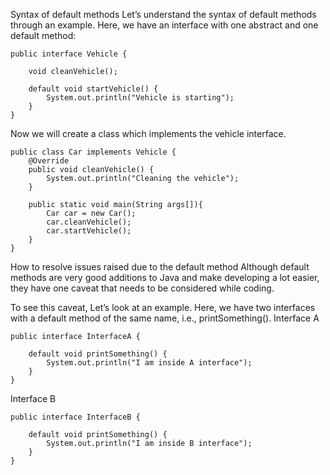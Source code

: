 Syntax of default methods
Let’s understand the syntax of default methods through an example. Here, we have an interface with one abstract and one default method:

```
public interface Vehicle {

    void cleanVehicle();

    default void startVehicle() {
        System.out.println("Vehicle is starting");
    }
}
```
Now we will create a class which implements the vehicle interface.
```
public class Car implements Vehicle {
    @Override
    public void cleanVehicle() {
        System.out.println("Cleaning the vehicle");
    }

    public static void main(String args[]){
        Car car = new Car();
        car.cleanVehicle();
        car.startVehicle();
    }
}
```
How to resolve issues raised due to the default method
Although default methods are very good additions to Java and make developing a lot easier, they have one caveat that needs to be considered while coding.

To see this caveat, Let’s look at an example. Here, we have two interfaces with a default method of the same name, i.e., printSomething().
Interface A
```
public interface InterfaceA {

    default void printSomething() {
        System.out.println("I am inside A interface");
    }
}
```
Interface B
```
public interface InterfaceB {

    default void printSomething() {
        System.out.println("I am inside B interface");
    }
}
```